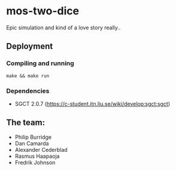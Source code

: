 # mos-two-dice

Epic simulation and kind of a love story really..

## Deployment

### Compiling and running

``
make && make run
``

### Dependencies

- SGCT 2.0.7 (https://c-student.itn.liu.se/wiki/develop:sgct:sgct)

## The team:

- Philip Burridge
- Dan Camarda
- Alexander Cederblad
- Rasmus Haapaoja
- Fredrik Johnson

